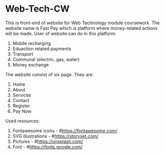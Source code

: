 # Web-Tech-CW

This is front-end of website for Web Technology module coursework.
The website name is Fast Pay which is platform where money-related actions will be made.
User of website can do in this platform:

1. Mobile recharging
2. Eduaction related payments
3. Transport
4. Communal (electric, gas, water)
5. Money exchange

The website consist of six page.
They are:

1. Home
2. About
3. Services
4. Contact
5. Register
6. Pay Now

Used resources:

1. Fontawesome icons - #https://fontawesome.com/
2. SVG illustrations - #https://storyset.com/
3. Pictures - #https://unsplash.com/
4. Font - #https://fonts.google.com/
